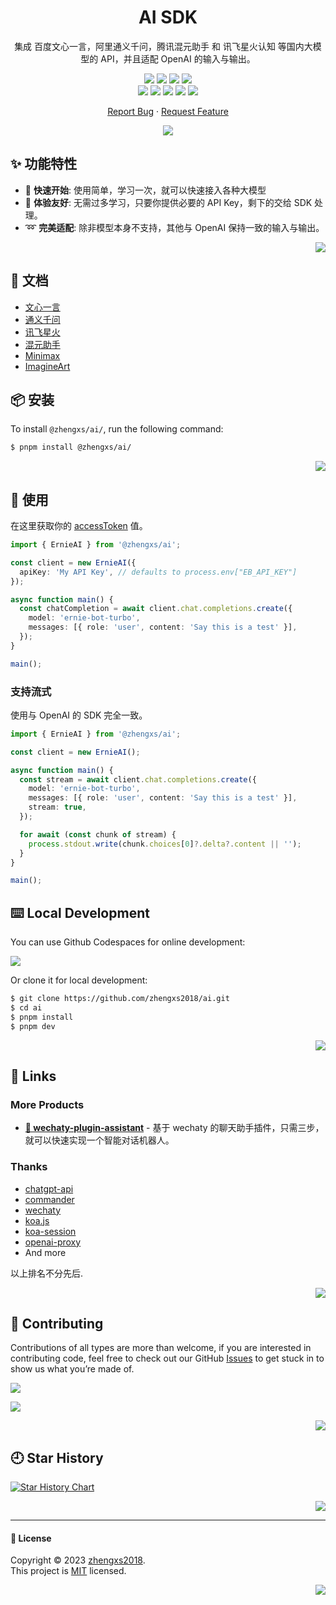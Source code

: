 <div align="center"><a name="readme-top"></a>

<h1>AI SDK</h1>

集成 百度文心一言，阿里通义千问，腾讯混元助手 和 讯飞星火认知 等国内大模型的 API，并且适配 OpenAI 的输入与输出。

[![][npm-types-shield]][npm-types-link]
[![][npm-release-shield]][npm-release-link]
[![][npm-downloads-shield]][npm-downloads-link]
[![][github-releasedate-shield]][github-releasedate-link]<br/>
[![][github-contributors-shield]][github-contributors-link]
[![][github-forks-shield]][github-forks-link]
[![][github-stars-shield]][github-stars-link]
[![][github-issues-shield]][github-issues-link]
[![][github-license-shield]][github-license-link]

[Report Bug][github-issues-link] · [Request Feature][github-issues-link]

![](https://raw.githubusercontent.com/andreasbm/readme/master/assets/lines/rainbow.png)

</div>

## ✨ 功能特性

- 🚀 **快速开始**: 使用简单，学习一次，就可以快速接入各种大模型
- 💎 **体验友好**: 无需过多学习，只要你提供必要的 API Key，剩下的交给 SDK 处理。
- ➿ **完美适配**: 除非模型本身不支持，其他与 OpenAI 保持一致的输入与输出。

<div align="right">

[![][back-to-top]](#readme-top)

</div>

## 📖 文档

- [文心一言](./doc/ernie.md)
- [通义千问](./doc/qwen.md)
- [讯飞星火](./doc/spark.md)
- [混元助手](./doc/hunyuan.md)
- [Minimax](./doc/minimax.md)
- [ImagineArt](./doc/vyro.md)

## 📦 安装

To install `@zhengxs/ai/`, run the following command:

```bash
$ pnpm install @zhengxs/ai/
```

<div align="right">

[![][back-to-top]](#readme-top)

</div>

## 👋 使用

在这里获取你的 [accessToken](https://aistudio.baidu.com/index/accessToken) 值。

```ts
import { ErnieAI } from '@zhengxs/ai';

const client = new ErnieAI({
  apiKey: 'My API Key', // defaults to process.env["EB_API_KEY"]
});

async function main() {
  const chatCompletion = await client.chat.completions.create({
    model: 'ernie-bot-turbo',
    messages: [{ role: 'user', content: 'Say this is a test' }],
  });
}

main();
```

### 支持流式

使用与 OpenAI 的 SDK 完全一致。

```ts
import { ErnieAI } from '@zhengxs/ai';

const client = new ErnieAI();

async function main() {
  const stream = await client.chat.completions.create({
    model: 'ernie-bot-turbo',
    messages: [{ role: 'user', content: 'Say this is a test' }],
    stream: true,
  });

  for await (const chunk of stream) {
    process.stdout.write(chunk.choices[0]?.delta?.content || '');
  }
}

main();
```

## ⌨️ Local Development

You can use Github Codespaces for online development:

[![][github-codespace-shield]][github-codespace-link]

Or clone it for local development:

```bash
$ git clone https://github.com/zhengxs2018/ai.git
$ cd ai
$ pnpm install
$ pnpm dev
```

<div align="right">

[![][back-to-top]](#readme-top)

</div>

## 🔗 Links

### More Products

- **[🤖 wechaty-plugin-assistant](https://github.com/zhengxs2018/wechaty-plugin-assistant)** - 基于 wechaty 的聊天助手插件，只需三步，就可以快速实现一个智能对话机器人。

### Thanks

- [chatgpt-api](https://github.com/transitive-bullshit/chatgpt-api)
- [commander](https://github.com/tj/commander.js)
- [wechaty](https://github.com/wechaty/wechaty)
- [koa.js](https://github.com/koajs/koa)
- [koa-session](https://github.com/koajs/session)
- [openai-proxy](https://github.com/UNICKCHENG/openai-proxy)
- And more

以上排名不分先后.

<div align="right">

[![][back-to-top]](#readme-top)

</div>

## 🤝 Contributing

Contributions of all types are more than welcome, if you are interested in contributing code, feel free to check out our GitHub [Issues][github-issues-link] to get stuck in to show us what you’re made of.

[![][pr-welcome-shield]][pr-welcome-link]

[![][github-contrib-shield]][github-contrib-link]

<div align="right">

[![][back-to-top]](#readme-top)

</div>

## 🕘 Star History

[![Star History Chart](https://api.star-history.com/svg?repos=zhengxs2018/ai&type=Date)](https://star-history.com/#zhengxs2018/ai&Date)

<div align="right">

[![][back-to-top]](#readme-top)

</div>

---

#### 📝 License

Copyright © 2023 [zhengxs2018][profile-link]. <br />
This project is [MIT](./LICENSE) licensed.

<div align="right">

[![][back-to-top]](#readme-top)

</div>

[profile-link]: https://github.com/zhengxs2018
[back-to-top]: https://img.shields.io/badge/-BACK_TO_TOP-black?style=flat-square
[aliyun-dashscope-model-list]: https://help.aliyun.com/zh/dashscope/developer-reference/model-square/
[npm-release-shield]: https://img.shields.io/npm/v/@zhengxs/ai?color=369eff&labelColor=black&logo=npm&logoColor=white&style=flat-square
[npm-release-link]: https://www.npmjs.com/package/@zhengxs/ai
[npm-downloads-shield]: https://img.shields.io/npm/dt/@zhengxs/ai?labelColor=black&style=flat-square
[npm-downloads-link]: https://www.npmjs.com/package/@zhengxs/ai
[npm-types-shield]: https://img.shields.io/npm/types/@zhengxs/ai?labelColor=black&style=flat-square
[npm-types-link]: https://www.npmjs.com/package/@zhengxs/ai
[github-issues-link]: https://github.com/zhengxs2018/ai/issues
[pr-welcome-shield]: https://img.shields.io/badge/%F0%9F%A4%AF%20PR%20WELCOME-%E2%86%92-ffcb47?labelColor=black&style=for-the-badge
[pr-welcome-link]: https://github.com/zhengxs2018/ai/pulls
[github-contrib-shield]: https://contrib.rocks/image?repo=zhengxs2018%2Fai
[github-contrib-link]: https://github.com/zhengxs2018/ai/graphs/contributors
[github-codespace-shield]: https://github.com/codespaces/badge.svg
[github-codespace-link]: https://codespaces.new/zhengxs2018/ai
[npm-release-shield]: https://img.shields.io/npm/v/@zhengxs/ai?color=369eff&labelColor=black&logo=npm&logoColor=white&style=flat-square
[npm-release-link]: https://www.npmjs.com/package/@zhengxs/ai
[github-releasedate-shield]: https://img.shields.io/github/release-date/zhengxs2018/ai?labelColor=black&style=flat-square
[github-releasedate-link]: https://github.com/zhengxs2018/ai/releases
[github-contributors-shield]: https://img.shields.io/github/contributors/zhengxs2018/ai?color=c4f042&labelColor=black&style=flat-square
[github-contributors-link]: https://github.com/zhengxs2018/ai/graphs/contributors
[github-forks-shield]: https://img.shields.io/github/forks/zhengxs2018/ai?color=8ae8ff&labelColor=black&style=flat-square
[github-forks-link]: https://github.com/zhengxs2018/ai/network/members
[github-stars-shield]: https://img.shields.io/github/stars/zhengxs2018/ai?color=ffcb47&labelColor=black&style=flat-square
[github-stars-link]: https://github.com/zhengxs2018/ai/network/stargazers
[github-issues-shield]: https://img.shields.io/github/issues/zhengxs2018/ai?color=ff80eb&labelColor=black&style=flat-square
[github-issues-link]: https://github.com/zhengxs2018/ai/issues
[github-license-shield]: https://img.shields.io/github/license/zhengxs2018/ai?color=white&labelColor=black&style=flat-square
[github-license-link]: https://github.com/zhengxs2018/ai/blob/main/LICENSE
